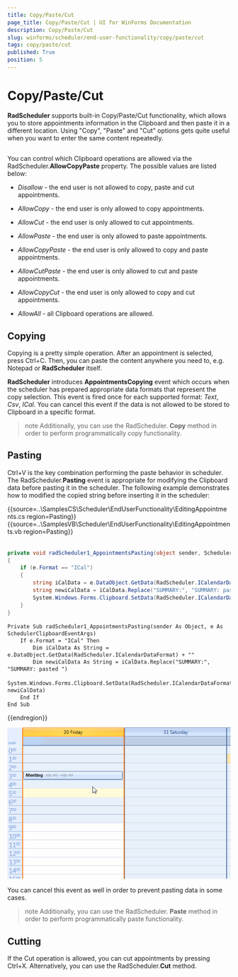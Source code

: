 ```yaml
---
title: Copy/Paste/Cut
page_title: Copy/Paste/Cut | UI for WinForms Documentation
description: Copy/Paste/Cut
slug: winforms/scheduler/end-user-functionality/copy/paste/cut
tags: copy/paste/cut
published: True
position: 5
---
```


# Copy/Paste/Cut

__RadScheduler__ supports built-in Copy/Paste/Cut functionality, which allows you to store appointments information in the Clipboard and then paste it in a different location. Using "Copy", "Paste" and "Cut" options gets quite useful when you want to enter the same content repeatedly.

## 

You can control which Clipboard operations are allowed via the RadScheduler.__AllowCopyPaste__ property. The possible values are listed below:

* *Disallow* - the end user is not allowed to copy, paste and cut appointments.

* *AllowCopy* - the end user is only allowed to copy appointments.

* *AllowCut* - the end user is only allowed to cut appointments.

* *AllowPaste* - the end user is only allowed to paste appointments.

* *AllowCopyPaste* - the end user is only allowed to copy and paste appointments.

* *AllowCutPaste* - the end user is only allowed to cut and paste appointments.

* *AllowCopyCut* - the end user is only allowed to copy and cut appointments.

* *AllowAll* - all Clipboard operations are allowed.

## Copying

Copying is a pretty simple operation. After an appointment is selected, press Ctrl+C. Then, you can paste the content anywhere you need to, e.g. Notepad or __RadScheduler__ itself.

__RadScheduler__ introduces __AppointmentsCopying__ event which occurs when the scheduler has prepared appropriate data formats that represent the copy selection. This event is fired once for each supported format: *Text*, *Csv*, *ICal*. You can cancel this event if the data is not allowed to be stored to Clipboard in a specific format.

>note Additionally, you can use the RadScheduler. __Copy__ method in order to perform programmatically copy functionality.
>

## Pasting

Ctrl+V is the key combination performing the paste behavior in scheduler. The RadScheduler.__Pasting__ event is appropriate for modifying the Clipboard data before pasting it in the scheduler. The following example demonstrates how to modified the copied string before inserting it in the scheduler:

{{source=..\SamplesCS\Scheduler\EndUserFunctionality\EditingAppointments.cs region=Pasting}} 
{{source=..\SamplesVB\Scheduler\EndUserFunctionality\EditingAppointments.vb region=Pasting}} 

````C#
        
private void radScheduler1_AppointmentsPasting(object sender, SchedulerClipboardEventArgs e)
{
    if (e.Format == "ICal")
    {
        string iCalData = e.DataObject.GetData(RadScheduler.ICalendarDataFormat) + "";               
        string newiCalData = iCalData.Replace("SUMMARY:", "SUMMARY: pasted ");                
        System.Windows.Forms.Clipboard.SetData(RadScheduler.ICalendarDataFormat, newiCalData);
    }
}

````
````VB.NET
Private Sub radScheduler1_AppointmentsPasting(sender As Object, e As SchedulerClipboardEventArgs)
    If e.Format = "ICal" Then
        Dim iCalData As String = e.DataObject.GetData(RadScheduler.ICalendarDataFormat) + ""
        Dim newiCalData As String = iCalData.Replace("SUMMARY:", "SUMMARY: pasted ")
        System.Windows.Forms.Clipboard.SetData(RadScheduler.ICalendarDataFormat, newiCalData)
    End If
End Sub

````

{{endregion}}

![scheduler-end-user-functionality-copy-paste-cut 001](images/scheduler-end-user-functionality-copy-paste-cut001.gif)

You can cancel this event as well in order to prevent pasting data in some cases.

>note Additionally, you can use the RadScheduler. __Paste__ method in order to perform programmatically paste functionality.
>

## Cutting

If the Cut operation is allowed, you can cut appointments by pressing Ctrl+X. Alternatively, you can use the RadScheduler.__Cut__ method.
      
